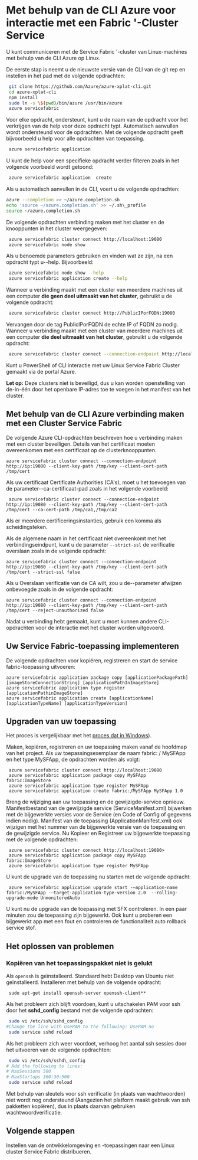 <properties
   pageTitle="Interactie met de Service Fabric clusters met CLI | Microsoft Azure"
   description="Azure CLI gebruiken voor de interactie met een cluster Service Fabric"
   services="service-fabric"
   documentationCenter=".net"
   authors="mani-ramaswamy"
   manager="timlt"
   editor=""/>

<tags
   ms.service="service-fabric"
   ms.devlang="dotNet"
   ms.topic="article"
   ms.tgt_pltfrm="NA"
   ms.workload="NA"
   ms.date="09/24/2016"
   ms.author="subramar"/>


# <a name="using-the-azure-cli-to-interact-with-a-service-fabric-cluster"></a>Met behulp van de CLI Azure voor interactie met een Fabric '-Cluster Service

U kunt communiceren met de Service Fabric '-cluster van Linux-machines met behulp van de CLI Azure op Linux.

De eerste stap is neemt u de nieuwste versie van de CLI van de git rep en instellen in het pad met de volgende opdrachten:

```sh
 git clone https://github.com/Azure/azure-xplat-cli.git
 cd azure-xplat-cli
 npm install
 sudo ln -s \$(pwd)/bin/azure /usr/bin/azure
 azure servicefabric
```

Voor elke opdracht, ondersteunt, kunt u de naam van de opdracht voor het verkrijgen van de help voor deze opdracht typt. Automatisch aanvullen wordt ondersteund voor de opdrachten. Met de volgende opdracht geeft bijvoorbeeld u help voor alle opdrachten van toepassing. 

```sh
 azure servicefabric application 
```

U kunt de help voor een specifieke opdracht verder filteren zoals in het volgende voorbeeld wordt getoond:

```sh
 azure servicefabric application  create
```

Als u automatisch aanvullen in de CLI, voert u de volgende opdrachten:

```sh
azure --completion >> ~/azure.completion.sh
echo 'source ~/azure.completion.sh' >> ~/.sh\_profile
source ~/azure.completion.sh
```

De volgende opdrachten verbinding maken met het cluster en de knooppunten in het cluster weergegeven:

```sh
 azure servicefabric cluster connect http://localhost:19080
 azure servicefabric node show
```

Als u benoemde parameters gebruiken en vinden wat ze zijn, na een opdracht typt u--help. Bijvoorbeeld:

```sh
 azure servicefabric node show --help
 azure servicefabric application create --help
```

Wanneer u verbinding maakt met een cluster van meerdere machines uit een computer **die geen deel uitmaakt van het cluster**, gebruikt u de volgende opdracht:

```sh
 azure servicefabric cluster connect http://PublicIPorFQDN:19080
```

Vervangen door de tag PublicIPorFQDN de echte IP of FQDN zo nodig. Wanneer u verbinding maakt met een cluster van meerdere machines uit een computer **die deel uitmaakt van het cluster**, gebruikt u de volgende opdracht:

```sh
 azure servicefabric cluster connect --connection-endpoint http://localhost:19080 --client-connection-endpoint PublicIPorFQDN:19000
```

Kunt u PowerShell of CLI interactie met uw Linux Service Fabric Cluster gemaakt via de portal Azure. 

**Let op:** Deze clusters niet is beveiligd, dus u kan worden openstelling van de-in-één door het openbare IP-adres toe te voegen in het manifest van het cluster.



## <a name="using-the-azure-cli-to-connect-to-a-service-fabric-cluster"></a>Met behulp van de CLI Azure verbinding maken met een Cluster Service Fabric

De volgende Azure CLI-opdrachten beschreven hoe u verbinding maken met een cluster beveiligen. Details van het certificaat moeten overeenkomen met een certificaat op de clusterknooppunten.

```
azure servicefabric cluster connect --connection-endpoint http://ip:19080 --client-key-path /tmp/key --client-cert-path /tmp/cert
```
 
Als uw certificaat Certificate Authorities (CA's), moet u het toevoegen van de parameter--ca-certificaat-pad zoals in het volgende voorbeeld: 

```
 azure servicefabric cluster connect --connection-endpoint http://ip:19080 --client-key-path /tmp/key --client-cert-path /tmp/cert --ca-cert-path /tmp/ca1,/tmp/ca2 
```
Als er meerdere certificeringsinstanties, gebruik een komma als scheidingsteken.
 
Als de algemene naam in het certificaat niet overeenkomt met het verbindingseindpunt, kunt u de parameter `--strict-ssl` de verificatie overslaan zoals in de volgende opdracht: 

```
azure servicefabric cluster connect --connection-endpoint http://ip:19080 --client-key-path /tmp/key --client-cert-path /tmp/cert --strict-ssl false 
```
 
Als u Overslaan verificatie van de CA wilt, zou u de--parameter afwijzen onbevoegde zoals in de volgende opdracht: 

```
azure servicefabric cluster connect --connection-endpoint http://ip:19080 --client-key-path /tmp/key --client-cert-path /tmp/cert --reject-unauthorized false 
```
 
Nadat u verbinding hebt gemaakt, kunt u moet kunnen andere CLI-opdrachten voor de interactie met het cluster worden uitgevoerd. 

## <a name="deploying-your-service-fabric-application"></a>Uw Service Fabric-toepassing implementeren

De volgende opdrachten voor kopiëren, registreren en start de service fabric-toepassing uitvoeren:

```
azure servicefabric application package copy [applicationPackagePath] [imageStoreConnectionString] [applicationPathInImageStore]
azure servicefabric application type register [applicationPathinImageStore]
azure servicefabric application create [applicationName] [applicationTypeName] [applicationTypeVersion]
```


## <a name="upgrading-your-application"></a>Upgraden van uw toepassing

Het proces is vergelijkbaar met het [proces dat in Windows](service-fabric-application-upgrade-tutorial-powershell.md)).

Maken, kopiëren, registreren en uw toepassing maken vanaf de hoofdmap van het project. Als uw toepassingsexemplaar de naam fabric: / MySFApp en het type MySFApp, de opdrachten worden als volgt:

```
 azure servicefabric cluster connect http://localhost:19080
 azure servicefabric application package copy MySFApp fabric:ImageStore
 azure servicefabric application type register MySFApp
 azure servicefabric application create fabric:/MySFApp MySFApp 1.0
```

Breng de wijziging aan uw toepassing en de gewijzigde-service opnieuw.  Manifestbestand van de gewijzigde service (ServiceManifest.xml) bijwerken met de bijgewerkte versies voor de Service (en Code of Config of gegevens indien nodig). Manifest van de toepassing (ApplicationManifest.xml) ook wijzigen met het nummer van de bijgewerkte versie van de toepassing en de gewijzigde service.  Nu Kopieer en Registreer uw bijgewerkte toepassing met de volgende opdrachten:

```
 azure servicefabric cluster connect http://localhost:19080>
 azure servicefabric application package copy MySFApp fabric:ImageStore
 azure servicefabric application type register MySFApp
```

U kunt de upgrade van de toepassing nu starten met de volgende opdracht:

```
 azure servicefabric application upgrade start -–application-name fabric:/MySFApp -–target-application-type-version 2.0  --rolling-upgrade-mode UnmonitoredAuto
```

U kunt nu de upgrade van de toepassing met SFX controleren. In een paar minuten zou de toepassing zijn bijgewerkt.  Ook kunt u proberen een bijgewerkt app met een fout en controleren de functionaliteit auto rollback service stof.

## <a name="troubleshooting"></a>Het oplossen van problemen

### <a name="copying-of-the-application-package-does-not-succeed"></a>Kopiëren van het toepassingspakket niet is gelukt

Als `openssh` is geïnstalleerd. Standaard hebt Desktop van Ubuntu niet geïnstalleerd. Installeren met behulp van de volgende opdracht:

```
 sudo apt-get install openssh-server openssh-client**
```

Als het probleem zich blijft voordoen, kunt u uitschakelen PAM voor ssh door het **sshd_config** bestand met de volgende opdrachten:

```sh
 sudo vi /etc/ssh/sshd_config
#Change the line with UsePAM to the following: UsePAM no
 sudo service sshd reload
```

Als het probleem zich weer voordoet, verhoog het aantal ssh sessies door het uitvoeren van de volgende opdrachten:

```sh
 sudo vi /etc/ssh/sshd\_config
# Add the following to lines:
# MaxSessions 500
# MaxStartups 300:30:500
 sudo service sshd reload
```
Met behulp van sleutels voor ssh verificatie (in plaats van wachtwoorden) niet wordt nog ondersteund (Aangezien het platform maakt gebruik van ssh pakketten kopiëren), dus in plaats daarvan gebruiken wachtwoordverificatie.


## <a name="next-steps"></a>Volgende stappen

Instellen van de ontwikkelomgeving en -toepassingen naar een Linux cluster Service Fabric distribueren.
